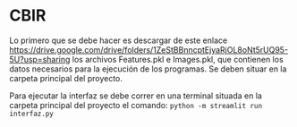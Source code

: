 # CBIR


Lo primero que se debe hacer es descargar de este enlace https://drive.google.com/drive/folders/1ZeStBBnncptEjyaRjOL8oNt5rUQ95-5U?usp=sharing los archivos Features.pkl e Images.pkl, que contienen los datos necesarios para la ejecución de los programas. Se deben situar en la carpeta principal del proyecto.

Para ejecutar la interfaz se debe correr en una terminal situada en la carpeta principal del proyecto el comando:
`python -m streamlit run interfaz.py`
